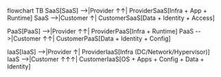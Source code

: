 flowchart TB
  SaaS[SaaS] -->|Provider ↑↑| ProviderSaaS[Infra + App + Runtime]
  SaaS -->|Customer ↑| CustomerSaaS[Data + Identity + Access]

  PaaS[PaaS] -->|Provider ↑↑| ProviderPaaS[Infra + Runtime]
  PaaS -->|Customer ↑↑| CustomerPaaS[Data + Identity + Config]

  IaaS[IaaS] -->|Provider ↑| ProviderIaaS[Infra (DC/Network/Hypervisor)]
  IaaS -->|Customer ↑↑↑| CustomerIaaS[OS + Apps + Config + Data + Identity]
